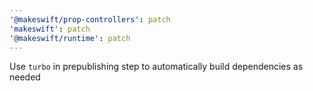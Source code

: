 ```yaml
---
'@makeswift/prop-controllers': patch
'makeswift': patch
'@makeswift/runtime': patch
---
```


Use `turbo` in prepublishing step to automatically build dependencies as needed

